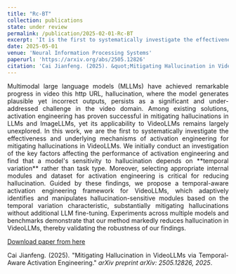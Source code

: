 ```yaml
---
title: "Rc-BT"
collection: publications
state: under review
permalink: /publication/2025-02-01-Rc-BT
excerpt: 'It is the first to systematically investigate the effectiveness and underlying mechanisms of activation engineering for mitigating hallucinations in VideoLLMs. And it proposes a temporal-aware activation engineering framework for VideoLLMs, which adaptively identifies and manipulates hallucination-sensitive modules based on the temporal variation characteristic, substantially mitigating hallucinations without additional LLM fine-tuning.'
date: 2025-05-01
venue: 'Neural Information Processing Systems'
paperurl: 'https://arxiv.org/abs/2505.12826'
citation: 'Cai Jianfeng. (2025). &quot;Mitigating Hallucination in VideoLLMs via Temporal-Aware Activation Engineering.&quot; <i>arXiv preprint arXiv: 2505.12826, 2025</i>.'
---
```

<p style="text-align:justify; text-justify:inter-ideograph;">Multimodal large language models (MLLMs) have achieved remarkable progress in video this http URL, hallucination, where the model generates plausible yet incorrect outputs, persists as a significant and under-addressed challenge in the video domain. Among existing solutions, activation engineering has proven successful in mitigating hallucinations in LLMs and ImageLLMs, yet its applicability to VideoLLMs remains largely unexplored. In this work, we are the first to systematically investigate the effectiveness and underlying mechanisms of activation engineering for mitigating hallucinations in VideoLLMs. We initially conduct an investigation of the key factors affecting the performance of activation engineering and find that a model's sensitivity to hallucination depends on **temporal variation** rather than task type. Moreover, selecting appropriate internal modules and dataset for activation engineering is critical for reducing hallucination. Guided by these findings, we propose a temporal-aware activation engineering framework for VideoLLMs, which adaptively identifies and manipulates hallucination-sensitive modules based on the temporal variation characteristic, substantially mitigating hallucinations without additional LLM fine-tuning. Experiments across multiple models and benchmarks demonstrate that our method markedly reduces hallucination in VideoLLMs, thereby validating the robustness of our findings.</p>

[Download paper from here](https://arxiv.org/abs/2505.12826)

<p style="text-align:justify; text-justify:inter-ideograph;">Cai Jianfeng. (2025). &quot;Mitigating Hallucination in VideoLLMs via Temporal-Aware Activation Engineering.&quot; <i>arXiv preprint arXiv: 2505.12826, 2025</i>.</p>